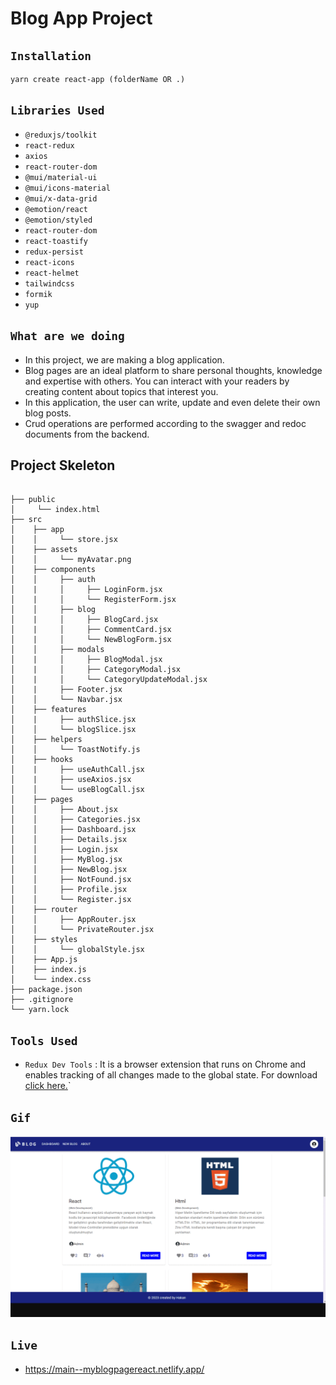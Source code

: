 # Blog App Project

## `Installation`

```
yarn create react-app (folderName OR .)
```

## `Libraries Used`

- `@reduxjs/toolkit`
- `react-redux`
- `axios`
- `react-router-dom`
- `@mui/material-ui`
- `@mui/icons-material`
- `@mui/x-data-grid`
- `@emotion/react`
- `@emotion/styled`
- `react-router-dom`
- `react-toastify`
- `redux-persist`
- `react-icons`
- `react-helmet`
- `tailwindcss`
- `formik`
- `yup`

## `What are we doing`

- In this project, we are making a blog application.
- Blog pages are an ideal platform to share personal thoughts, knowledge and expertise with others. You can interact with your readers by creating content about topics that interest you.
- In this application, the user can write, update and even delete their own blog posts.
- Crud operations are performed according to the swagger and redoc documents from the backend.

## Project Skeleton

```

├── public
│     └── index.html
├── src
│    ├── app
│    │     └── store.jsx
│    ├── assets
│    │     └── myAvatar.png
│    ├── components
│    │     ├── auth
│    |     │     ├── LoginForm.jsx
│    |     │     └── RegisterForm.jsx
│    │     ├── blog
│    |     │     ├── BlogCard.jsx
│    |     │     ├── CommentCard.jsx
│    |     │     └── NewBlogForm.jsx
│    │     ├── modals
│    |     │     ├── BlogModal.jsx
│    |     │     ├── CategoryModal.jsx
│    |     │     └── CategoryUpdateModal.jsx
│    |     ├── Footer.jsx
│    │     └── Navbar.jsx
│    ├── features
│    |     ├── authSlice.jsx
│    │     └── blogSlice.jsx
│    ├── helpers
│    │     └── ToastNotify.js
│    ├── hooks
│    |     ├── useAuthCall.jsx
│    |     ├── useAxios.jsx
│    │     └── useBlogCall.jsx
│    ├── pages
│    │     ├── About.jsx
│    │     ├── Categories.jsx
│    │     ├── Dashboard.jsx
│    │     ├── Details.jsx
│    │     ├── Login.jsx
│    │     ├── MyBlog.jsx
│    │     ├── NewBlog.jsx
│    │     ├── NotFound.jsx
│    │     ├── Profile.jsx
│    │     └── Register.jsx
│    ├── router
│    │     ├── AppRouter.jsx
│    │     └── PrivateRouter.jsx
│    ├── styles
│    │     └── globalStyle.jsx
│    ├── App.js
│    ├── index.js
│    └── index.css
├── package.json
├── .gitignore
└── yarn.lock
```

## `Tools Used`

- `Redux Dev Tools` : It is a browser extension that runs on Chrome and enables tracking of all changes made to the global state. For download [click here.](https://chrome.google.com/webstore/detail/redux-devtools/lmhkpmbekcpmknklioeibfkpmmfibljd?utm_source=chrome-ntp-icon)`

## `Gif`

![blog-app](blogapp-gif.gif)

## `Live`

- https://main--myblogpagereact.netlify.app/